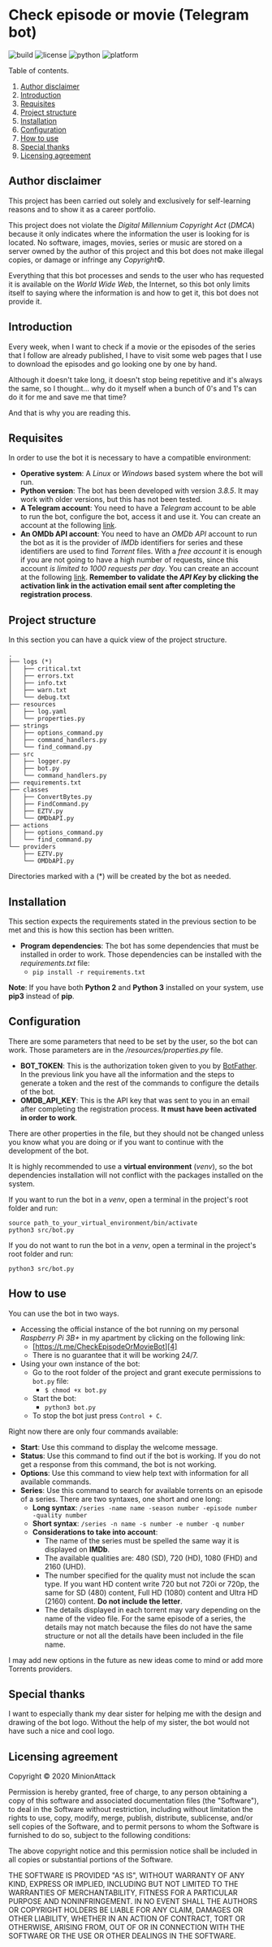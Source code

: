 
# Check episode or movie (Telegram bot)

![build](https://img.shields.io/badge/build-passing-brightgreen) ![license](https://img.shields.io/badge/license-MIT-brightgreen) ![python](https://img.shields.io/badge/python-3.8%2B-blue) ![platform](https://img.shields.io/badge/platform-linux--64%20%7C%20win--64-lightgrey)
  
Table of contents.

1. [Author disclaimer](#author-disclaimer)
2. [Introduction](#introduction)
3. [Requisites](#requisites)
4. [Project structure](#project-structure)
5. [Installation](#installation)
6. [Configuration](#configuration)
7. [How to use](#how-to-use)
8. [Special thanks](#special-thanks)
9. [Licensing agreement](#licensing-agreement)

## Author disclaimer
This project has been carried out solely and exclusively for self-learning reasons and to show it as a career portfolio. 

This project does not violate the *Digital Millennium Copyright Act* (*DMCA*) because it only indicates where the information the user is looking for is located. No software, images, movies, series or music are stored on a server owned by the author of this project and this bot does not make illegal copies, or damage or infringe any *Copyright*©.

Everything that this bot processes and sends to the user who has requested it is available on the *World Wide Web*, the Internet, so this bot only limits itself to saying where the information is and how to get it, this bot does not provide it.

## Introduction
Every week, when I want to check if a movie or the episodes of the series that I follow are already published, I have to visit some web pages that I use to download the episodes and go looking one by one by hand.

Although it doesn't take long, it doesn't stop being repetitive and it's always the same, so I thought... why do it myself when a bunch of 0's and 1's can do it for me and save me that time?

And that is why you are reading this.

## Requisites
In order to use the bot it is necessary to have a compatible environment:

- **Operative system**: A *Linux* or *Windows* based system where the bot will run.
- **Python version**: The bot has been developed with version *3.8.5*. It may work with older versions, but this has not been tested.
- **A Telegram account**: You need to have a *Telegram* account to be able to run the bot, configure the bot, access it and use it. You can create an account at the following [link][1].
- **An OMDb API account**: You need to have an *OMDb API* account to run the bot as it is the provider of *IMDb* identifiers for series and these identifiers are used to find *Torrent* files. With a *free account* it is enough if you are not going to have a high number of requests, since this account *is limited to 1000 requests per day*. You can create an account at the following [link][2]. **Remember to validate the *API Key* by clicking the activation link in the activation email sent after completing the registration process**.

[1]: https://web.telegram.org/#/login
[2]: http://www.omdbapi.com/apikey.aspx

## Project structure

In this section you can have a quick view of the project structure.

```
.
├── logs (*)
│   ├── critical.txt
│   ├── errors.txt
│   ├── info.txt
│   ├── warn.txt
│   └── debug.txt
├── resources
│   ├── log.yaml
│   └── properties.py
├── strings
│   ├── options_command.py
│   ├── command_handlers.py
│   └── find_command.py
├── src
│   ├── logger.py
│   ├── bot.py
│   └── command_handlers.py
├── requirements.txt
├── classes
│   ├── ConvertBytes.py
│   ├── FindCommand.py
│   ├── EZTV.py
│   └── OMDbAPI.py
├── actions
│   ├── options_command.py
│   └── find_command.py
└── providers
    ├── EZTV.py
    └── OMDbAPI.py
```

Directories marked with a (*) will be created by the bot as needed.

## Installation

This section expects the requirements stated in the previous section to be met and this is how this section has been written.

-   **Program dependencies**: The bot has some dependencies that must be installed in order to work. Those dependencies can be installed with the _requirements.txt_ file:
    -   `pip install -r requirements.txt`

**Note**: If you have both **Python 2** and **Python 3** installed on your system, use **pip3** instead of **pip**.

## Configuration

There are some parameters that need to be set by the user, so the bot can work. Those parameters are in the */resources/properties.py* file.

 - **BOT_TOKEN**: This is the authorization token given to you by [BotFather][3]. In the previous link you have all the information and the steps to generate a token and the rest of the commands to configure the details of the bot.
 - **OMDB_API_KEY**: This is the API key that was sent to you in an email after completing the registration process. **It must have been activated in order to work**.

[3]: https://core.telegram.org/bots#6-botfather

There are other properties in the file, but they should not be changed unless you know what you are doing or if you want to continue with the development of the bot.

It is highly recommended to use a **virtual environment** (*venv*), so the bot dependencies installation will not conflict with the packages installed on the system. 

If you want to run the bot in a *venv*, open a terminal in the project's root folder and run:
```
source path_to_your_virtual_environment/bin/activate
python3 src/bot.py
```
If you do not want to run the bot in a *venv*, open a terminal in the project's root folder and run:
```
python3 src/bot.py
```
## How to use

You can use the bot in two ways.

 - Accessing the official instance of the bot running on my personal *Raspberry Pi 3B+* in my apartment by clicking on the following link:
	 - [https://t.me/CheckEpisodeOrMovieBot][4]
	 - There is no guarantee that it will be working 24/7.
 - Using your own instance of the bot:
	 - Go to the root folder of the project and grant execute permissions to `bot.py` file:
		 - `$ chmod +x bot.py`
	 - Start the bot:
		 - `python3 bot.py`
	 - To stop the bot just press `Control + C`.

Right now there are only four commands available:

 - **Start**: Use this command to display the welcome message.
 - **Status**: Use this command to find out if the bot is working. If you do not get a response from this command, the bot is not working.
 - **Options**: Use this command to view help text with information for all available commands.
 - **Series**: Use this command to search for available torrents on an episode of a series. There are two syntaxes, one short and one long:
	 - **Long syntax**: `/series -name name -season number -episode number -quality number`
	 - **Short syntax**: `/series -n name -s number -e number -q number`
	 - **Considerations to take into account**:
		 - The name of the series must be spelled the same way it is displayed on **IMDb**.
		 - The available qualities are: 480 (SD), 720 (HD), 1080 (FHD) and 2160 (UHD).
		 - The number specified for the quality must not include the scan type. If you want HD content write 720 but not 720i or 720p, the same for SD (480) content, Full HD (1080) content and Ultra HD (2160) content. **Do not include the letter**.
		 - The details displayed in each torrent may vary depending on the name of the video file. For the same episode of a series, the details may not match because the files do not have the same structure or not all the details have been included in the file name. 

I may add new options in the future as new ideas come to mind or add more Torrents providers.

[4]: https://t.me/CheckEpisodeBot

## Special thanks

I want to especially thank my dear sister for helping me with the design and drawing of the bot logo. Without the help of my sister, the bot would not have such a nice and cool logo.

## Licensing agreement

Copyright © 2020 MinionAttack

Permission is hereby granted, free of charge, to any person obtaining a copy of this software and associated documentation files (the "Software"), to deal in the Software without restriction, including without limitation the rights to use, copy, modify, merge, publish, distribute, sublicense, and/or sell copies of the Software, and to permit persons to whom the Software is furnished to do so, subject to the following conditions:

The above copyright notice and this permission notice shall be included in all copies or substantial portions of the Software.

THE SOFTWARE IS PROVIDED "AS IS", WITHOUT WARRANTY OF ANY KIND, EXPRESS OR IMPLIED, INCLUDING BUT NOT LIMITED TO THE WARRANTIES OF MERCHANTABILITY, FITNESS FOR A PARTICULAR PURPOSE AND NONINFRINGEMENT. IN NO EVENT SHALL THE AUTHORS OR COPYRIGHT HOLDERS BE LIABLE FOR ANY CLAIM, DAMAGES OR OTHER LIABILITY, WHETHER IN AN ACTION OF CONTRACT, TORT OR OTHERWISE, ARISING FROM, OUT OF OR IN CONNECTION WITH THE SOFTWARE OR THE USE OR OTHER DEALINGS IN THE SOFTWARE.
